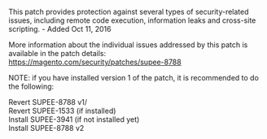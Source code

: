 This patch provides protection against several types of security-related issues, including remote code execution, information leaks and cross-site scripting. - Added Oct 11, 2016

More information about the individual issues addressed by this patch is available in the patch details:  
https://magento.com/security/patches/supee-8788


NOTE: if you have installed version 1 of the patch, it is recommended to do the following:

Revert SUPEE-8788 v1/  
Revert SUPEE-1533 (if installed)  
Install SUPEE-3941 (if not installed yet)  
Install SUPEE-8788 v2
